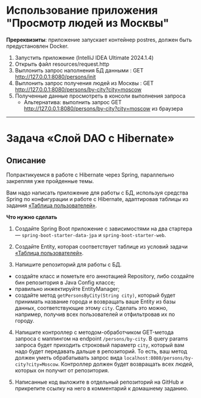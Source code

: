 # Использование приложения "Просмотр людей из Москвы"
**Пререквизиты**: приложение запускает контейнер postres, должен быть предустановлен Docker.
1. Запустить приложение (IntelliJ IDEA Ultimate 2024.1.4)
2. Открыть файл resources/request.http
3. Выплонить запрос наполнения БД данными : GET http://127.0.0.1:8080/persons/init
4. Выплонить запрос получения людей из Москвы : GET http://127.0.0.1:8080/persons/by-city?city=moscow
5. Полученные данные просмотреть в консоли выполнения запроса
   - Альтернатива: выполнить запрос GET http://127.0.0.1:8080/persons/by-city?city=moscow из браузера
---

# Задача «Слой DAO c Hibernate»

## Описание

Попрактикуемся в работе с Hibernate через Spring, параллельно закрепляя уже пройденные темы.

Вам надо написать приложение для работы с БД, используя средства Spring по конфигурации и работе с Hibernate, адаптировав таблицы из задания [«Таблица пользователей»](../../sql-basic/task/README.md).

**Что нужно сделать**

1. Создайте Spring Boot приложение с зависимостями на два стартера — `spring-boot-starter-data-jpa` и `spring-boot-starter-web`.

2. Создайте Entity, которая соответствует таблице из условий задачи [«Таблица пользователей»](../../sql-basic/task/README.md).

3. Напишите репозиторий для работы с БД.

- создайте класс и пометьте его аннотацией Repository, либо создайте бин репозитория в Java Config классе;
- правильно инжектируйте EntityManager;
- создайте метод `getPersonsByCity(String city)`, который будет принимать название города и возвращать ваше Entity из базы данных, соответствующие этому `city`. Сделать это можно, например, получив всех пользователей и отфильтровав их по городу.

4. Напишите контроллер с методом-обработчиком GET-метода запроса с маппингом на endpoint `/persons/by-city`. В query params запроса будет приходить строковый параметр `city`, который вам надо будет передавать дальше в репозиторий. То есть, ваш метод должен уметь обрабатывать запрос вида `localhost:8080/persons/by-city?city=Moscow`.
   Контроллер должен будет возвращать всех людей, которых он получит от репозитория.

5. Написанные код выложите в отдельный репозиторий на GitHub и прикрепите ссылку на него в комментарий к домашнему заданию.